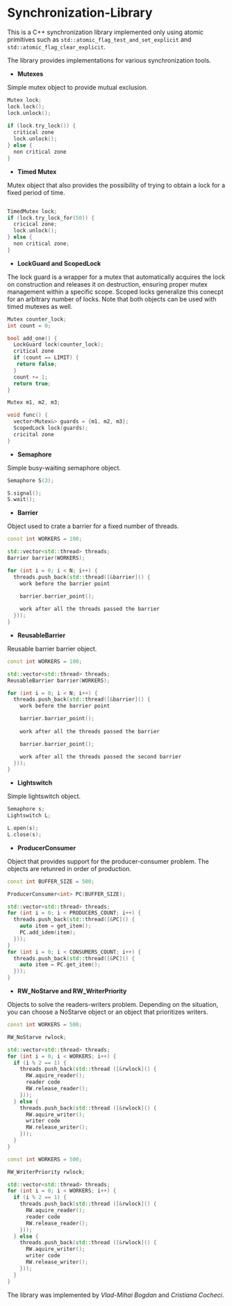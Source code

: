 # Synchronization-Library

This is a C++ synchronization library implemented only using atomic primitives such as `std::atomic_flag_test_and_set_explicit` and `std::atomic_flag_clear_explicit`.

The library provides implementations for various synchronization tools. 

* **Mutexes**

Simple mutex object to provide mutual exclusion.
```c++
Mutex lock;
lock.lock();
lock.unlock();
 
if (lock.try_lock()) {
  critical zone
  lock.unlock();
} else {
  non critical zone
}
```

* **Timed Mutex**

Mutex object that also provides the possibility of trying to obtain a lock for a fixed period of time.
```c++

TimedMutex lock;
if (lock.try_lock_for(50)) {
  cricical zone;
  lock.unlock();
} else {
  non critical zone;
}
```

* **LockGuard and ScopedLock**


The lock guard is a wrapper for a mutex that automatically acquires the lock on construction and releases it on destruction, ensuring proper mutex management within a specific scope. Scoped locks generalize this conecpt for an arbitrary number of locks. Note that both objects can be used with timed mutexes as well.
```c++
Mutex counter_lock;
int count = 0;

bool add_one() {
  LockGuard lock(counter_lock);
  critical zone
  if (count == LIMIT) {
   return false;
  }
  count += 1;
  return true;
}
```

```c++
Mutex m1, m2, m3;

void func() {
  vector<Mutex&> guards = {m1, m2, m3};
  ScopedLock lock(guards);
  cricital zone
}

```

* **Semaphore**

Simple busy-waiting semaphore object. 
```c++
Semaphore S(3);

S.signal();
S.wait();
```

* **Barrier**

Object used to crate a barrier for a fixed number of threads.
```c++
const int WORKERS = 100;

std::vector<std::thread> threads;
Barrier barrier(WORKERS);

for (int i = 0; i < N; i++) {
  threads.push_back(std::thread([&barrier]() {
    work before the barrier point

    barrier.barrier_point();
    
    work after all the threads passed the barrier
  }));
}
```

* **ReusableBarrier**

Reusable barrier barrier object.
```c++
const int WORKERS = 100;

std::vector<std::thread> threads;
ReusableBarrier barrier(WORKERS);

for (int i = 0; i < N; i++) {
  threads.push_back(std::thread([&barrier]() {
    work before the barrier point

    barrier.barrier_point();
    
    work after all the threads passed the barrier

    barrier.barrier_point();

    work after all the threads passed the second barrier
  }));
}
```

* **Lightswitch**

Simple lightswitch object.

```c++
Semaphore s;
Lightswitch L;

L.open(s);
L.close(s);
```

* **ProducerConsumer**

Object that provides support for the producer-consumer problem. The objects are retunred in order of production.
```c++
const int BUFFER_SIZE = 500;

ProducerConsumer<int> PC(BUFFER_SIZE);

std::vector<std::thread> threads;
for (int i = 0; i < PRODUCERS_COUNT; i++) {
  threads.push_back(std::thread([&PC]() {
    auto item = get_item();
    PC.add_idem(item);
  }));
}
for (int i = 0; i < CONSUMERS_COUNT; i++) {
  threads.push_back(std::thread([&PC]() {
    auto item = PC.get_item();
  }));
}
```

* **RW_NoStarve and RW_WriterPriority**

Objects to solve the readers-writers problem. Depending on the situation, you can choose a NoStarve object or an object that prioritizes writers.
```c++
const int WORKERS = 500;

RW_NoStarve rwlock;

std::vector<std::thread> threads;
for (int i = 0; i < WORKERS; i++) {
  if (i % 2 == 1) {
    threads.push_back(std::thread ([&rwlock]() {
      RW.aquire_reader();
      reader code
      RW.release_reader();
    }));
  } else {
    threads.push_back(std::thread ([&rwlock]() {
      RW.aquire_writer();
      writer code
      RW.release_writer();
    }));
  }
}
```

```c++
const int WORKERS = 500;

RW_WriterPriority rwlock;

std::vector<std::thread> threads;
for (int i = 0; i < WORKERS; i++) {
  if (i % 2 == 1) {
    threads.push_back(std::thread ([&rwlock]() {
      RW.aquire_reader();
      reader code
      RW.release_reader();
    }));
  } else {
    threads.push_back(std::thread ([&rwlock]() {
      RW.aquire_writer();
      writer code
      RW.release_writer();
    }));
  }
}
```


The library was implemented by *Vlad-Mihai Bogdan* and *Cristiana Cocheci*.
